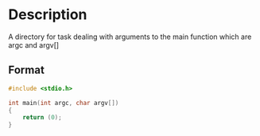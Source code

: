 # Description

A directory for task dealing with arguments to the main function which are argc and argv[]

## Format

```c
#include <stdio.h>

int main(int argc, char argv[])
{
	return (0);
}
```
